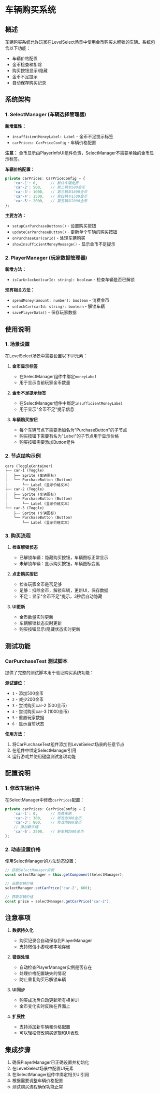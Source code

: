 # 车辆购买系统

## 概述

车辆购买系统允许玩家在LevelSelect场景中使用金币购买未解锁的车辆。系统包含以下功能：

- 车辆价格配置
- 金币检查和扣除
- 购买按钮显示/隐藏
- 金币不足提示
- 自动保存购买记录

## 系统架构

### 1. SelectManager (车辆选择管理器)

**新增属性：**
- `insufficientMoneyLabel: Label` - 金币不足提示标签
- `carPrices: CarPriceConfig` - 车辆价格配置

**注意：** 金币显示由PlayerInfoUI组件负责，SelectManager不需要单独的金币显示标签。

**车辆价格配置：**
```typescript
private carPrices: CarPriceConfig = {
    'car-1': 0,      // 默认车辆免费
    'car-2': 500,    // 第二辆车500金币
    'car-3': 1000,   // 第三辆车1000金币
    'car-4': 1500,   // 第四辆车1500金币
    'car-5': 2000,   // 第五辆车2000金币
};
```

**主要方法：**
- `setupCarPurchaseButtons()` - 设置购买按钮
- `updateCarPurchaseButton()` - 更新单个车辆的购买按钮
- `onPurchaseCar(carId)` - 处理车辆购买
- `showInsufficientMoneyMessage()` - 显示金币不足提示

### 2. PlayerManager (玩家数据管理器)

**新增方法：**
- `isCarUnlocked(carId: string): boolean` - 检查车辆是否已解锁

**现有相关方法：**
- `spendMoney(amount: number): boolean` - 消费金币
- `unlockCar(carId: string): boolean` - 解锁车辆
- `savePlayerData()` - 保存玩家数据

## 使用说明

### 1. 场景设置

在LevelSelect场景中需要设置以下UI元素：

1. **金币显示标签**
   - 在SelectManager组件中绑定`moneyLabel`
   - 用于显示当前玩家金币数量

2. **金币不足提示标签**
   - 在SelectManager组件中绑定`insufficientMoneyLabel`
   - 用于显示"金币不足"提示信息

3. **车辆购买按钮**
   - 每个车辆节点下需要添加名为"PurchaseButton"的子节点
   - 购买按钮下需要有名为"Label"的子节点用于显示价格
   - 购买按钮需要添加Button组件

### 2. 节点结构示例

```
cars (ToggleContainer)
├── car-1 (Toggle)
│   ├── Sprite (车辆图标)
│   └── PurchaseButton (Button)
│       └── Label (显示价格文本)
├── car-2 (Toggle)
│   ├── Sprite (车辆图标)
│   └── PurchaseButton (Button)
│       └── Label (显示价格文本)
└── car-3 (Toggle)
    ├── Sprite (车辆图标)
    └── PurchaseButton (Button)
        └── Label (显示价格文本)
```

### 3. 购买流程

1. **检查解锁状态**
   - 已解锁车辆：隐藏购买按钮，车辆图标正常显示
   - 未解锁车辆：显示购买按钮，车辆图标变黑

2. **点击购买按钮**
   - 检查玩家金币是否足够
   - 足够：扣除金币，解锁车辆，更新UI，保存数据
   - 不足：显示"金币不足"提示，3秒后自动隐藏

3. **UI更新**
   - 金币数量实时更新
   - 车辆解锁状态实时更新
   - 购买按钮显示/隐藏状态实时更新

## 测试功能

### CarPurchaseTest 测试脚本

提供了完整的测试脚本用于验证购买系统功能：

**测试键位：**
- `1` - 添加500金币
- `2` - 减少200金币
- `3` - 尝试购买car-2 (500金币)
- `4` - 尝试购买car-3 (1000金币)
- `5` - 重置玩家数据
- `6` - 显示当前状态

**使用方法：**
1. 将CarPurchaseTest组件添加到LevelSelect场景的任意节点
2. 在组件中绑定SelectManager引用
3. 运行游戏并使用键盘测试各项功能

## 配置说明

### 1. 修改车辆价格

在SelectManager中修改`carPrices`配置：

```typescript
private carPrices: CarPriceConfig = {
    'car-1': 0,      // 免费车辆
    'car-2': 300,    // 修改为300金币
    'car-3': 800,    // 修改为800金币
    // 添加新车辆
    'car-6': 2500,   // 新车辆2500金币
};
```

### 2. 动态设置价格

使用SelectManager的方法动态设置：

```typescript
// 获取SelectManager实例
const selectManager = this.getComponent(SelectManager);

// 设置车辆价格
selectManager.setCarPrice('car-2', 600);

// 获取车辆价格
const price = selectManager.getCarPrice('car-2');
```

## 注意事项

1. **数据持久化**
   - 购买记录会自动保存到PlayerManager
   - 支持微信小游戏和本地存储

2. **错误处理**
   - 自动检查PlayerManager实例是否存在
   - 处理价格配置缺失的情况
   - 防止重复购买已解锁车辆

3. **UI同步**
   - 购买成功后自动更新所有相关UI
   - 金币变化实时反映在界面上

4. **扩展性**
   - 支持添加新车辆和价格配置
   - 可以轻松修改购买逻辑和UI表现

## 集成步骤

1. 确保PlayerManager已正确设置并初始化
2. 在LevelSelect场景中配置UI元素
3. 在SelectManager组件中绑定相关UI引用
4. 根据需要调整车辆价格配置
5. 测试购买流程确保功能正常
